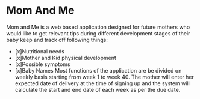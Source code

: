 # Mom And Me
Mom and Me is a web based application designed for future mothers who would like to get relevant tips during different development stages of their baby keep and track off following things:
- [x]Nutritional needs
- [x]Mother and Kid physical development
- [x]Possible symptoms
- [x]Baby Names
Most functions of the application are be divided on weekly basis starting from week 1 to week 40. The mother will enter her expected date of delivery at the time of signing up and the system will calculate the start and end date of each week as per the due date.
